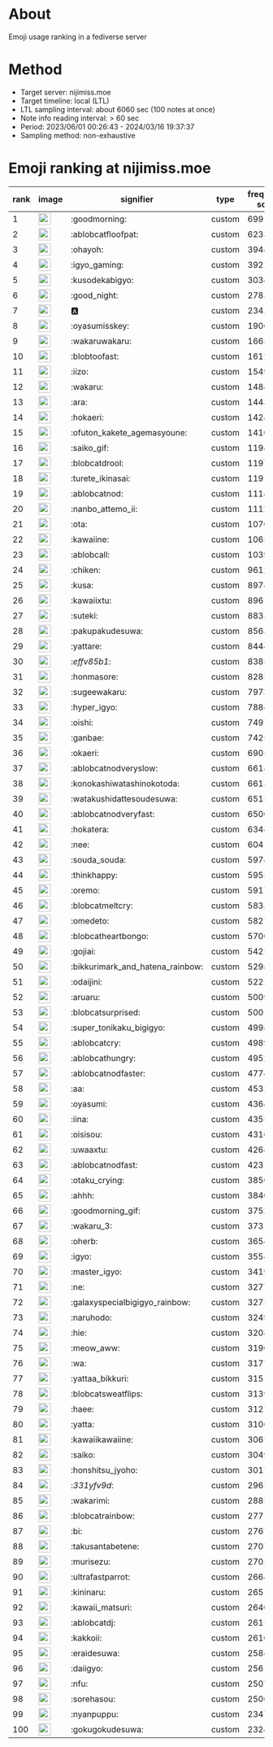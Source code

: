 # About
Emoji usage ranking in a fediverse server

# Method
- Target server: nijimiss.moe
- Target timeline: local (LTL)
- LTL sampling interval: about 6060 sec (100 notes at once)
- Note info reading interval: > 60 sec
- Period: 2023/06/01 00:26:43 - 2024/03/16 19:37:37 
- Sampling method: non-exhaustive

# Emoji ranking at nijimiss.moe

|rank|image|signifier|type|frequency score|
|----|----|----|----|----|
|1|<img height="24" src="https://nijimiss.moe/emoji/goodmorning.webp">|:goodmorning:|custom|69912|
|2|<img height="24" src="https://nijimiss.moe/emoji/ablobcatfloofpat.webp">|:ablobcatfloofpat:|custom|62331|
|3|<img height="24" src="https://nijimiss.moe/emoji/ohayoh.webp">|:ohayoh:|custom|39485|
|4|<img height="24" src="https://nijimiss.moe/emoji/igyo_gaming.webp">|:igyo_gaming:|custom|39225|
|5|<img height="24" src="https://nijimiss.moe/emoji/kusodekabigyo.webp">|:kusodekabigyo:|custom|30342|
|6|<img height="24" src="https://nijimiss.moe/emoji/good_night.webp">|:good_night:|custom|27839|
|7|<img height="24" src="https://nijimiss.moe/emoji/a.webp">|:a:|custom|23427|
|8|<img height="24" src="https://nijimiss.moe/emoji/oyasumisskey.webp">|:oyasumisskey:|custom|19060|
|9|<img height="24" src="https://nijimiss.moe/emoji/wakaruwakaru.webp">|:wakaruwakaru:|custom|16632|
|10|<img height="24" src="https://nijimiss.moe/emoji/blobtoofast.webp">|:blobtoofast:|custom|16127|
|11|<img height="24" src="https://nijimiss.moe/emoji/iizo.webp">|:iizo:|custom|15491|
|12|<img height="24" src="https://nijimiss.moe/emoji/wakaru.webp">|:wakaru:|custom|14846|
|13|<img height="24" src="https://nijimiss.moe/emoji/ara.webp">|:ara:|custom|14439|
|14|<img height="24" src="https://nijimiss.moe/emoji/hokaeri.webp">|:hokaeri:|custom|14286|
|15|<img height="24" src="https://nijimiss.moe/emoji/ofuton_kakete_agemasyoune.webp">|:ofuton_kakete_agemasyoune:|custom|14102|
|16|<img height="24" src="https://nijimiss.moe/emoji/saiko_gif.webp">|:saiko_gif:|custom|11983|
|17|<img height="24" src="https://nijimiss.moe/emoji/blobcatdrool.webp">|:blobcatdrool:|custom|11973|
|18|<img height="24" src="https://nijimiss.moe/emoji/turete_ikinasai.webp">|:turete_ikinasai:|custom|11914|
|19|<img height="24" src="https://nijimiss.moe/emoji/ablobcatnod.webp">|:ablobcatnod:|custom|11147|
|20|<img height="24" src="https://nijimiss.moe/emoji/nanbo_attemo_ii.webp">|:nanbo_attemo_ii:|custom|11128|
|21|<img height="24" src="https://nijimiss.moe/emoji/ota.webp">|:ota:|custom|10763|
|22|<img height="24" src="https://nijimiss.moe/emoji/kawaiine.webp">|:kawaiine:|custom|10657|
|23|<img height="24" src="https://nijimiss.moe/emoji/ablobcall.webp">|:ablobcall:|custom|10397|
|24|<img height="24" src="https://nijimiss.moe/emoji/chiken.webp">|:chiken:|custom|9612|
|25|<img height="24" src="https://nijimiss.moe/emoji/kusa.webp">|:kusa:|custom|8978|
|26|<img height="24" src="https://nijimiss.moe/emoji/kawaiixtu.webp">|:kawaiixtu:|custom|8961|
|27|<img height="24" src="https://nijimiss.moe/emoji/suteki.webp">|:suteki:|custom|8833|
|28|<img height="24" src="https://nijimiss.moe/emoji/pakupakudesuwa.webp">|:pakupakudesuwa:|custom|8563|
|29|<img height="24" src="https://nijimiss.moe/emoji/yattare.webp">|:yattare:|custom|8444|
|30|<img height="24" src="https://nijimiss.moe/emoji/_effv85b1_.webp">|:_effv85b1_:|custom|8385|
|31|<img height="24" src="https://nijimiss.moe/emoji/honmasore.webp">|:honmasore:|custom|8285|
|32|<img height="24" src="https://nijimiss.moe/emoji/sugeewakaru.webp">|:sugeewakaru:|custom|7973|
|33|<img height="24" src="https://nijimiss.moe/emoji/hyper_igyo.webp">|:hyper_igyo:|custom|7884|
|34|<img height="24" src="https://nijimiss.moe/emoji/oishi.webp">|:oishi:|custom|7497|
|35|<img height="24" src="https://nijimiss.moe/emoji/ganbae.webp">|:ganbae:|custom|7425|
|36|<img height="24" src="https://nijimiss.moe/emoji/okaeri.webp">|:okaeri:|custom|6905|
|37|<img height="24" src="https://nijimiss.moe/emoji/ablobcatnodveryslow.webp">|:ablobcatnodveryslow:|custom|6618|
|38|<img height="24" src="https://nijimiss.moe/emoji/konokashiwatashinokotoda.webp">|:konokashiwatashinokotoda:|custom|6613|
|39|<img height="24" src="https://nijimiss.moe/emoji/watakushidattesoudesuwa.webp">|:watakushidattesoudesuwa:|custom|6515|
|40|<img height="24" src="https://nijimiss.moe/emoji/ablobcatnodveryfast.webp">|:ablobcatnodveryfast:|custom|6500|
|41|<img height="24" src="https://nijimiss.moe/emoji/hokatera.webp">|:hokatera:|custom|6344|
|42|<img height="24" src="https://nijimiss.moe/emoji/nee.webp">|:nee:|custom|6041|
|43|<img height="24" src="https://nijimiss.moe/emoji/souda_souda.webp">|:souda_souda:|custom|5974|
|44|<img height="24" src="https://nijimiss.moe/emoji/thinkhappy.webp">|:thinkhappy:|custom|5955|
|45|<img height="24" src="https://nijimiss.moe/emoji/oremo.webp">|:oremo:|custom|5917|
|46|<img height="24" src="https://nijimiss.moe/emoji/blobcatmeltcry.webp">|:blobcatmeltcry:|custom|5833|
|47|<img height="24" src="https://nijimiss.moe/emoji/omedeto.webp">|:omedeto:|custom|5827|
|48|<img height="24" src="https://nijimiss.moe/emoji/blobcatheartbongo.webp">|:blobcatheartbongo:|custom|5700|
|49|<img height="24" src="https://nijimiss.moe/emoji/gojiai.webp">|:gojiai:|custom|5425|
|50|<img height="24" src="https://nijimiss.moe/emoji/bikkurimark_and_hatena_rainbow.webp">|:bikkurimark_and_hatena_rainbow:|custom|5298|
|51|<img height="24" src="https://nijimiss.moe/emoji/odaijini.webp">|:odaijini:|custom|5222|
|52|<img height="24" src="https://nijimiss.moe/emoji/aruaru.webp">|:aruaru:|custom|5009|
|53|<img height="24" src="https://nijimiss.moe/emoji/blobcatsurprised.webp">|:blobcatsurprised:|custom|5001|
|54|<img height="24" src="https://nijimiss.moe/emoji/super_tonikaku_bigigyo.webp">|:super_tonikaku_bigigyo:|custom|4994|
|55|<img height="24" src="https://nijimiss.moe/emoji/ablobcatcry.webp">|:ablobcatcry:|custom|4989|
|56|<img height="24" src="https://nijimiss.moe/emoji/ablobcathungry.webp">|:ablobcathungry:|custom|4952|
|57|<img height="24" src="https://nijimiss.moe/emoji/ablobcatnodfaster.webp">|:ablobcatnodfaster:|custom|4774|
|58|<img height="24" src="https://nijimiss.moe/emoji/aa.webp">|:aa:|custom|4532|
|59|<img height="24" src="https://nijimiss.moe/emoji/oyasumi.webp">|:oyasumi:|custom|4368|
|60|<img height="24" src="https://nijimiss.moe/emoji/iina.webp">|:iina:|custom|4355|
|61|<img height="24" src="https://nijimiss.moe/emoji/oisisou.webp">|:oisisou:|custom|4316|
|62|<img height="24" src="https://nijimiss.moe/emoji/uwaaxtu.webp">|:uwaaxtu:|custom|4264|
|63|<img height="24" src="https://nijimiss.moe/emoji/ablobcatnodfast.webp">|:ablobcatnodfast:|custom|4231|
|64|<img height="24" src="https://nijimiss.moe/emoji/otaku_crying.webp">|:otaku_crying:|custom|3856|
|65|<img height="24" src="https://nijimiss.moe/emoji/ahhh.webp">|:ahhh:|custom|3840|
|66|<img height="24" src="https://nijimiss.moe/emoji/goodmorning_gif.webp">|:goodmorning_gif:|custom|3752|
|67|<img height="24" src="https://nijimiss.moe/emoji/wakaru_3.webp">|:wakaru_3:|custom|3731|
|68|<img height="24" src="https://nijimiss.moe/emoji/oherb.webp">|:oherb:|custom|3654|
|69|<img height="24" src="https://nijimiss.moe/emoji/igyo.webp">|:igyo:|custom|3554|
|70|<img height="24" src="https://nijimiss.moe/emoji/master_igyo.webp">|:master_igyo:|custom|3419|
|71|<img height="24" src="https://nijimiss.moe/emoji/ne.webp">|:ne:|custom|3277|
|72|<img height="24" src="https://nijimiss.moe/emoji/galaxyspecialbigigyo_rainbow.webp">|:galaxyspecialbigigyo_rainbow:|custom|3273|
|73|<img height="24" src="https://nijimiss.moe/emoji/naruhodo.webp">|:naruhodo:|custom|3249|
|74|<img height="24" src="https://nijimiss.moe/emoji/hie.webp">|:hie:|custom|3208|
|75|<img height="24" src="https://nijimiss.moe/emoji/meow_aww.webp">|:meow_aww:|custom|3196|
|76|<img height="24" src="https://nijimiss.moe/emoji/wa.webp">|:wa:|custom|3177|
|77|<img height="24" src="https://nijimiss.moe/emoji/yattaa_bikkuri.webp">|:yattaa_bikkuri:|custom|3151|
|78|<img height="24" src="https://nijimiss.moe/emoji/blobcatsweatflips.webp">|:blobcatsweatflips:|custom|3139|
|79|<img height="24" src="https://nijimiss.moe/emoji/haee.webp">|:haee:|custom|3127|
|80|<img height="24" src="https://nijimiss.moe/emoji/yatta.webp">|:yatta:|custom|3106|
|81|<img height="24" src="https://nijimiss.moe/emoji/kawaiikawaiine.webp">|:kawaiikawaiine:|custom|3065|
|82|<img height="24" src="https://nijimiss.moe/emoji/saiko.webp">|:saiko:|custom|3049|
|83|<img height="24" src="https://nijimiss.moe/emoji/honshitsu_jyoho.webp">|:honshitsu_jyoho:|custom|3017|
|84|<img height="24" src="https://nijimiss.moe/emoji/_331yfv9d_.webp">|:_331yfv9d_:|custom|2962|
|85|<img height="24" src="https://nijimiss.moe/emoji/wakarimi.webp">|:wakarimi:|custom|2885|
|86|<img height="24" src="https://nijimiss.moe/emoji/blobcatrainbow.webp">|:blobcatrainbow:|custom|2771|
|87|<img height="24" src="https://nijimiss.moe/emoji/bi.webp">|:bi:|custom|2767|
|88|<img height="24" src="https://nijimiss.moe/emoji/takusantabetene.webp">|:takusantabetene:|custom|2707|
|89|<img height="24" src="https://nijimiss.moe/emoji/murisezu.webp">|:murisezu:|custom|2702|
|90|<img height="24" src="https://nijimiss.moe/emoji/ultrafastparrot.webp">|:ultrafastparrot:|custom|2668|
|91|<img height="24" src="https://nijimiss.moe/emoji/kininaru.webp">|:kininaru:|custom|2651|
|92|<img height="24" src="https://nijimiss.moe/emoji/kawaii_matsuri.webp">|:kawaii_matsuri:|custom|2640|
|93|<img height="24" src="https://nijimiss.moe/emoji/ablobcatdj.webp">|:ablobcatdj:|custom|2615|
|94|<img height="24" src="https://nijimiss.moe/emoji/kakkoii.webp">|:kakkoii:|custom|2610|
|95|<img height="24" src="https://nijimiss.moe/emoji/eraidesuwa.webp">|:eraidesuwa:|custom|2584|
|96|<img height="24" src="https://nijimiss.moe/emoji/daiigyo.webp">|:daiigyo:|custom|2561|
|97|<img height="24" src="https://nijimiss.moe/emoji/nfu.webp">|:nfu:|custom|2507|
|98|<img height="24" src="https://nijimiss.moe/emoji/sorehasou.webp">|:sorehasou:|custom|2506|
|99|<img height="24" src="https://nijimiss.moe/emoji/nyanpuppu.webp">|:nyanpuppu:|custom|2347|
|100|<img height="24" src="https://nijimiss.moe/emoji/gokugokudesuwa.webp">|:gokugokudesuwa:|custom|2324|
